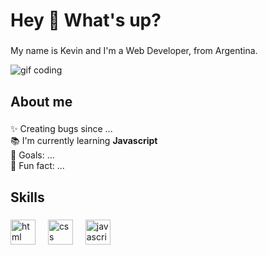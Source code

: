 <h1 align="left">Hey 👋 What's up?</h1>

###

<p align="left">My name is Kevin and I'm a Web Developer, from Argentina.</p>

<img src="https://media.licdn.com/dms/image/D5612AQHTzty_cU3L0Q/article-cover_image-shrink_720_1280/0/1698640550447?e=1724284800&v=beta&t=zBbRv1PM456sYw3RJpDWc0KNr9jInHva3Z6y6-DmJ9U" alt="gif coding"/>

<h2 align="left">About me</h2>

###

<p align="left">✨ Creating bugs since ...<br>📚 I'm currently learning <b font-size="60px">Javascript</b><br>🎯 Goals: ...<br>🎲 Fun fact: ...</p>

###

<h2 align="left">Skills</h2>

###

<div align="left">
  
  <img src="https://cdn.jsdelivr.net/gh/devicons/devicon/icons/html5/html5-original-wordmark.svg" height="40" alt="html logo"  />
  <img width="12" />
  <img src="https://cdn.jsdelivr.net/gh/devicons/devicon/icons/css3/css3-original-wordmark.svg" height="40" alt="css logo"  />
  <img width="12" />
  <img src="https://cdn.jsdelivr.net/gh/devicons/devicon/icons/javascript/javascript-original.svg" height="40" alt="javascript logo"  />

</div>

###
